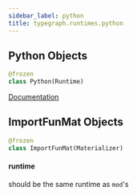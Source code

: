 ```yaml
---
sidebar_label: python
title: typegraph.runtimes.python
---
```


## Python Objects

```python
@frozen
class Python(Runtime)
```

[Documentation](https://metatype.dev/docs/reference/runtimes/python)

## ImportFunMat Objects

```python
@frozen
class ImportFunMat(Materializer)
```

#### runtime

should be the same runtime as `mod`'s

